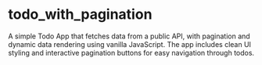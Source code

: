 # todo_with_pagination
A simple Todo App that fetches data from a public API, with pagination and dynamic data rendering using vanilla JavaScript. The app includes clean UI styling and interactive pagination buttons for easy navigation through todos.
